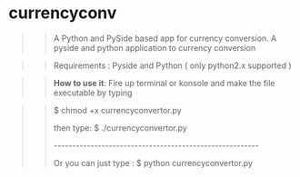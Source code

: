 # currencyconv
 >><p1>A Python and PySide based app for currency conversion. </p1>
>><p2>A pyside and python application to currency conversion</p2>


>><p>Requirements : Pyside and Python ( only python2.x supported )</p>

>><B><p>How to use it</B>: Fire up terminal or konsole and make the file executable by typing</p>

>><p> $ chmod +x currencyconvertor.py</p>
>><p>then type: $ ./currencyconvertor.py<p>
>><p>--------------------------------------------------------</p>
>><p> Or you can just type : $ python currencyconvertor.py </p>
